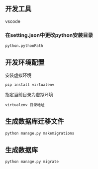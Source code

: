 ## 开发工具
vscode
### 在setting.json中更改python安装目录
```
python.pythonPath 
```
## 开发环境配置
安装虚拟环境
```
pip install virtualenv
```
指定当前目录为虚拟环境
```
virtualenv 目录地址
```

## 生成数据库迁移文件
``` python
python manage.py makemigrations
```

## 生成数据库
``` python
python manage.py migrate
```
